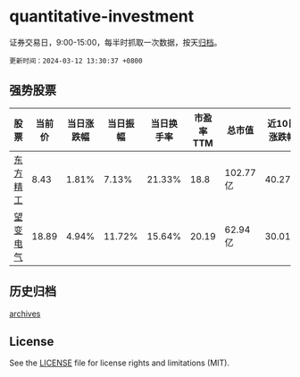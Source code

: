 # quantitative-investment

证券交易日，9:00-15:00，每半时抓取一次数据，按天[归档](archives)。

`更新时间：2024-03-12 13:30:37 +0800`

## 强势股票

|股票|当前价|当日涨跌幅|当日振幅|当日换手率|市盈率TTM|总市值|近10日涨跌幅|
|----|----|----|----|----|----|----|----|
|[东方精工](https://xueqiu.com/S/SZ002611)|8.43|1.81%|7.13%|21.33%|18.8|102.77亿|40.27%|
|[望变电气](https://xueqiu.com/S/SH603191)|18.89|4.94%|11.72%|15.64%|20.19|62.94亿|30.01%|

## 历史归档

[archives](archives)

## License

See the [LICENSE](LICENSE) file for license rights and limitations (MIT).